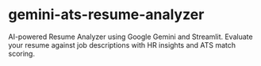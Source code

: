 # gemini-ats-resume-analyzer
AI-powered Resume Analyzer using Google Gemini and Streamlit. Evaluate your resume against job descriptions with HR insights and ATS match scoring.
